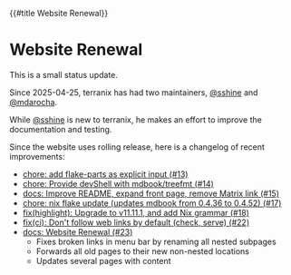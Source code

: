 {{#title Website Renewal}}

# Website Renewal

This is a small status update.

Since 2025-04-25, terranix has had two maintainers, [@sshine][sshine] and [@mdarocha][mdarocha].

[sshine]: https://github.com/sshine
[mdarocha]: https://github.com/mdarocha

While [@sshine][sshine] is new to terranix, he makes an effort to improve the documentation and testing.

Since the website uses rolling release, here is a changelog of recent improvements:

- [chore: add flake-parts as explicit input (#13)](https://github.com/terranix/terranix.github.io/pull/13)
- [chore: Provide devShell with mdbook/treefmt (#14)](https://github.com/terranix/terranix.github.io/pull/14)
- [docs: Improve README, expand front page, remove Matrix link (#15)](https://github.com/terranix/terranix.github.io/pull/15)
- [chore: nix flake update (updates mdbook from 0.4.36 to 0.4.52) (#17)](https://github.com/terranix/terranix.github.io/pull/17)
- [fix(highlight): Upgrade to v11.11.1, and add Nix grammar (#18)](https://github.com/terranix/terranix.github.io/pull/18)
- [fix(ci): Don't follow web links by default (check, serve) (#22)](https://github.com/terranix/terranix.github.io/pull/22)
- [docs: Website Renewal (#23)](https://github.com/terranix/terranix.github.io/pull/22)
  - Fixes broken links in menu bar by renaming all nested subpages
  - Forwards all old pages to their new non-nested locations
  - Updates several pages with content
